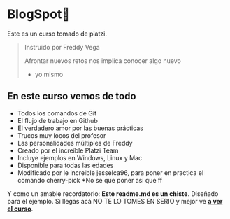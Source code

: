 # BlogSpot💚
Este es un curso tomado de platzi.
>Instruido por Freddy Vega
>
>Afrontar  nuevos retos nos implica conocer algo nuevo
> - yo mismo

## En este curso vemos de todo
* Todos los comandos de Git
* El flujo de trabajo en Github
* El verdadero amor por las buenas prácticas
* Trucos muy locos del profesor
* Las personalidades múltiples de Freddy
* Creado por el increíble Platzi Team
* Incluye ejemplos en Windows, Linux y Mac
* Disponible para todas las edades
* Modificado por le increible jesselca96, para poner en practica el comando cherry-pick
*No se que poner asi que ff

Y como un amable recordatorio: **Este readme.md es un chiste**.  Diseñado para el ejemplo. Si llegas acá NO TE LO TOMES EN SERIO y mejor ve [**a ver el curso**](https://platzi.com/cursos/git-github/ "a ver el curso").
